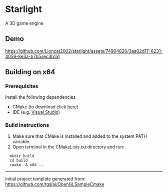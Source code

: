 # Starlight

A 3D game engine

## Demo

https://github.com/Lioncat2002/starlight/assets/74904820/3aa02d17-6231-4056-8e3a-b7b5aec3b1a1

## Building on x64

### Prerequisites

Install the following dependencies

- CMake (to download click [here](https://cmake.org/download/))
- IDE (e.g. [Visual Studio](https://visualstudio.microsoft.com/vs/community/))

### Build instructions

1. Make sure that CMake is installed and added to the system PATH variable.
2. Open terminal in the CMakeLists.txt directory and run:

```
  mkdir build
  cd build
  cmake -A x64 ..
```
---
Initial project template generated from: https://github.com/tgalaj/OpenGLSampleCmake

